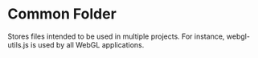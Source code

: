 # Common Folder 
Stores files intended to be used in multiple projects.  For instance, webgl-utils.js is used by all WebGL applications.
